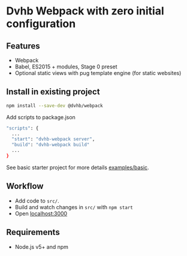 # Dvhb Webpack with zero initial configuration

## Features

- Webpack
- Babel, ES2015 + modules, Stage 0 preset
- Optional static views with pug template engine (for static websites)

## Install in existing project

```bash
npm install --save-dev @dvhb/webpack
```

Add scripts to package.json

```bash
"scripts": {
  ...
  "start": "dvhb-webpack server",
  "build": "dvhb-webpack build"
  ...
}
```

See basic starter project for more details [examples/basic](https://github.com/dvhbru/webpack/tree/master/examples/basic).

## Workflow

- Add code to `src/`.
- Build and watch changes in `src/` with `npm start`
- Open [localhost:3000](http://localhost:3000)

## Requirements

- Node.js v5+ and npm
